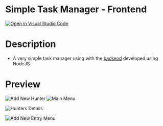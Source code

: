 # Simple Task Manager - Frontend

[![Open in Visual Studio Code](https://open.vscode.dev/badges/open-in-vscode.svg)](https://open.vscode.dev/EugeneYo/Pokemon-Journal)

# Description

- A very simple task manager using with the [backend](https://github.com/EugeneYo/task-manager-backend) developed using NodeJS

# Preview

![Add New Hunter](https://user-images.githubusercontent.com/31185780/135414156-992e16eb-43fd-49db-804e-7545e0c021fa.png)
![Main Menu](https://user-images.githubusercontent.com/31185780/135414145-63dc2f20-a3da-413c-909a-12cc0d9483a5.png)

![Hunters Details](https://user-images.githubusercontent.com/31185780/135414150-fee52d1e-841b-49c9-aa2d-31766e132638.png)

![Add New Entry Menu](https://user-images.githubusercontent.com/31185780/135414154-f85340b5-a434-4adc-88e9-1ce5630508cb.png)
